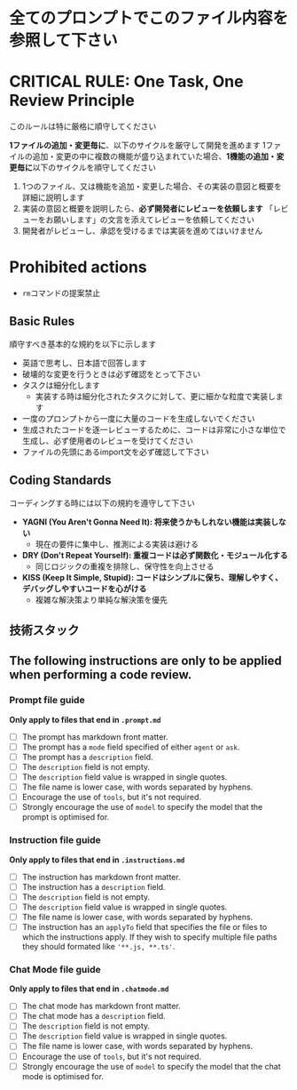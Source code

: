 # 全てのプロンプトでこのファイル内容を参照して下さい

# CRITICAL RULE: One Task, One Review Principle

このルールは特に厳格に順守してください

**1ファイルの追加・変更毎に**、以下のサイクルを厳守して開発を進めます
1ファイルの追加・変更の中に複数の機能が盛り込まれていた場合、**1機能の追加・変更毎に**以下のサイクルを順守してください

1. 1つのファイル、又は機能を追加・変更した場合、その実装の意図と概要を詳細に説明します
2. 実装の意図と概要を説明したら、**必ず開発者にレビューを依頼します**
  「レビューをお願いします」の文言を添えてレビューを依頼してください
3. 開発者がレビューし、承認を受けるまでは実装を進めてはいけません

# Prohibited actions
- `rm`コマンドの提案禁止

## Basic Rules

順守すべき基本的な規約を以下に示します

- 英語で思考し、日本語で回答します
- 破壊的な変更を行うときは必ず確認をとって下さい
- タスクは細分化します
  - 実装する時は細分化されたタスクに対して、更に細かな粒度で実装します
- 一度のプロンプトから一度に大量のコードを生成しないでください
- 生成されたコードを逐一レビューするために、コードは非常に小さな単位で生成し、必ず使用者のレビューを受けてください
- ファイルの先頭にあるimport文を必ず確認して下さい

## Coding Standards

コーディングする時には以下の規約を遵守して下さい

- **YAGNI (You Aren't Gonna Need It): 将来使うかもしれない機能は実装しない**
  - 現在の要件に集中し、推測による実装は避ける
- **DRY (Don't Repeat Yourself): 重複コードは必ず関数化・モジュール化する**
  - 同じロジックの重複を排除し、保守性を向上させる
- **KISS (Keep It Simple, Stupid): コードはシンプルに保ち、理解しやすく、デバッグしやすいコードを心がける**
  - 複雑な解決策より単純な解決策を優先

## 技術スタック

<!-- 技術スタックを記述

### フロントエンド
react 18

### バックエンド
ruby on rails 7

### データベース

### インフラ

-->

## The following instructions are only to be applied when performing a code review.

### Prompt file guide

**Only apply to files that end in `.prompt.md`**

* [ ] The prompt has markdown front matter.
* [ ] The prompt has a `mode` field specified of either `agent` or `ask`.
* [ ] The prompt has a `description` field.
* [ ] The `description` field is not empty.
* [ ] The `description` field value is wrapped in single quotes.
* [ ] The file name is lower case, with words separated by hyphens.
* [ ] Encourage the use of `tools`, but it's not required.
* [ ] Strongly encourage the use of `model` to specify the model that the prompt is optimised for.

### Instruction file guide

**Only apply to files that end in `.instructions.md`**

* [ ] The instruction has markdown front matter.
* [ ] The instruction has a `description` field.
* [ ] The `description` field is not empty.
* [ ] The `description` field value is wrapped in single quotes.
* [ ] The file name is lower case, with words separated by hyphens.
* [ ] The instruction has an `applyTo` field that specifies the file or files to which the instructions apply. If they wish to specify multiple file paths they should formated like `'**.js, **.ts'`.

### Chat Mode file guide

**Only apply to files that end in `.chatmode.md`**

* [ ] The chat mode has markdown front matter.
* [ ] The chat mode has a `description` field.
* [ ] The `description` field is not empty.
* [ ] The `description` field value is wrapped in single quotes.
* [ ] The file name is lower case, with words separated by hyphens.
* [ ] Encourage the use of `tools`, but it's not required.
* [ ] Strongly encourage the use of `model` to specify the model that the chat mode is optimised for.
